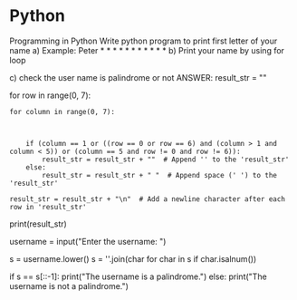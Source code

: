 # Python
Programming in Python
Write python program to print first letter of your name 
a) Example: Peter
               *      *
               *             *
               *              *
               *      *
               *
               *
               *
b) Print your name by using for loop

c) check the user name is palindrome or not
ANSWER:
result_str = ""


for row in range(0, 7):

    for column in range(0, 7):

        
        
        if (column == 1 or ((row == 0 or row == 6) and (column > 1 and column < 5)) or (column == 5 and row != 0 and row != 6)):
            result_str = result_str + ""  # Append '' to the 'result_str'
        else:
            result_str = result_str + " "  # Append space (' ') to the 'result_str'

    result_str = result_str + "\n"  # Add a newline character after each row in 'result_str'


print(result_str)

username = input("Enter the username: ")

s = username.lower() 
s = ''.join(char for char in s if char.isalnum())

if s == s[::-1]:
    print("The username is a palindrome.")
else:
    print("The username is not a palindrome.")
